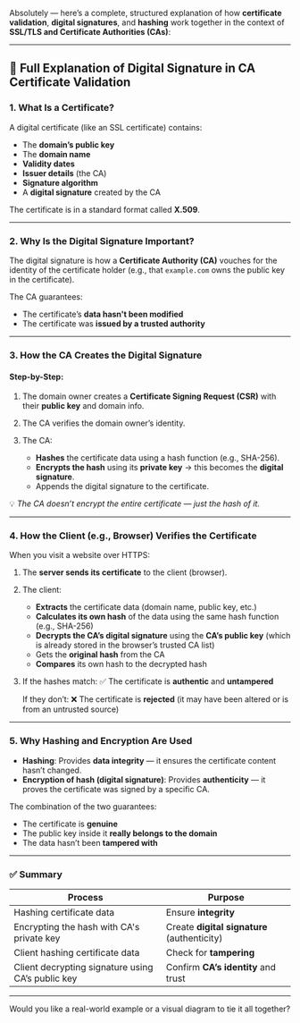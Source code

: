 Absolutely — here’s a complete, structured explanation of how **certificate validation**, **digital signatures**, and **hashing** work together in the context of **SSL/TLS and Certificate Authorities (CAs)**:

---

## 🔐 Full Explanation of Digital Signature in CA Certificate Validation

### 1. **What Is a Certificate?**

A digital certificate (like an SSL certificate) contains:

* The **domain’s public key**
* The **domain name**
* **Validity dates**
* **Issuer details** (the CA)
* **Signature algorithm**
* A **digital signature** created by the CA

The certificate is in a standard format called **X.509**.

---

### 2. **Why Is the Digital Signature Important?**

The digital signature is how a **Certificate Authority (CA)** vouches for the identity of the certificate holder (e.g., that `example.com` owns the public key in the certificate).

The CA guarantees:

* The certificate’s **data hasn't been modified**
* The certificate was **issued by a trusted authority**

---

### 3. **How the CA Creates the Digital Signature**

#### Step-by-Step:

1. The domain owner creates a **Certificate Signing Request (CSR)** with their **public key** and domain info.
2. The CA verifies the domain owner’s identity.
3. The CA:

   * **Hashes** the certificate data using a hash function (e.g., SHA-256).
   * **Encrypts the hash** using its **private key** → this becomes the **digital signature**.
   * Appends the digital signature to the certificate.

💡 *The CA doesn’t encrypt the entire certificate — just the hash of it.*

---

### 4. **How the Client (e.g., Browser) Verifies the Certificate**

When you visit a website over HTTPS:

1. The **server sends its certificate** to the client (browser).

2. The client:

   * **Extracts** the certificate data (domain name, public key, etc.)
   * **Calculates its own hash** of the data using the same hash function (e.g., SHA-256)
   * **Decrypts the CA’s digital signature** using the **CA’s public key** (which is already stored in the browser’s trusted CA list)
   * Gets the **original hash** from the CA
   * **Compares** its own hash to the decrypted hash

3. If the hashes match:
   ✅ The certificate is **authentic** and **untampered**

   If they don’t:
   ❌ The certificate is **rejected** (it may have been altered or is from an untrusted source)

---

### 5. **Why Hashing and Encryption Are Used**

* **Hashing**: Provides **data integrity** — it ensures the certificate content hasn’t changed.
* **Encryption of hash (digital signature)**: Provides **authenticity** — it proves the certificate was signed by a specific CA.

The combination of the two guarantees:

* The certificate is **genuine**
* The public key inside it **really belongs to the domain**
* The data hasn’t been **tampered with**

---

### ✅ Summary

| Process                                           | Purpose                                     |
| ------------------------------------------------- | ------------------------------------------- |
| Hashing certificate data                          | Ensure **integrity**                        |
| Encrypting the hash with CA's private key         | Create **digital signature** (authenticity) |
| Client hashing certificate data                   | Check for **tampering**                     |
| Client decrypting signature using CA’s public key | Confirm **CA’s identity** and trust         |

---

Would you like a real-world example or a visual diagram to tie it all together?
